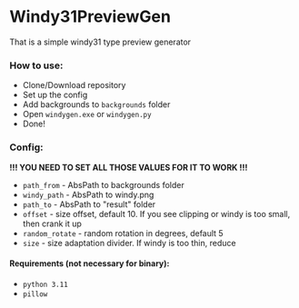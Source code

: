 # Windy31PreviewGen
That is a simple windy31 type preview generator

### How to use:

 - Clone/Download repository
 - Set up the config
 - Add backgrounds to `backgrounds` folder
 - Open `windygen.exe` or `windygen.py`
 - Done!

### Config:
**!!! YOU NEED TO SET ALL THOSE VALUES FOR IT TO WORK !!!**

 - `path_from` -  AbsPath to backgrounds folder
 - `windy_path` - AbsPath to windy.png
 - `path_to` - AbsPath to "result" folder
 - `offset` - size offset, default 10. If you see clipping or windy is
   too small, then crank it up
 - `random_rotate` - random rotation in degrees, default 5
 - `size` - size adaptation divider. If windy is too thin, reduce 
#### Requirements (not necessary for binary):
 - `python 3.11`
 - `pillow`
